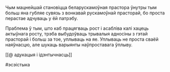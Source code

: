 Чым мацнейшай становіцца беларускамоўная прастора ўнутры тым больш яна губляе сувязь з вонкавай рускамоўнай прасторай, бо проста перастае адчуваць у ёй патрэбу.

Праблема ў тым, што каб працягваць рост і асабліва калі хацець актыўнага росту, трэба выбудоўваць трывалыя адносіны з гэтай прасторай і больш за тое, уплываць на яе. Уплываць не проста сваёй наяўнасцю, але шукаць варыянты наўпроставага ўплыву.

[[@ адукацыя і ідэнтычнасць]]

#эсэістыка